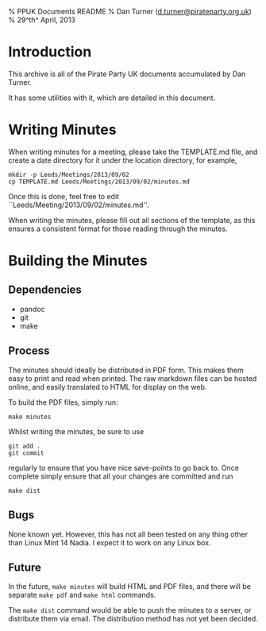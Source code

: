 % PPUK Documents README
% Dan Turner (d.turner@pirateparty.org.uk)
% 29^th^ April, 2013

Introduction
============

This archive is all of the Pirate Party UK documents accumulated by Dan Turner.

It has some utilities with it, which are detailed in this document.

Writing Minutes
===============

When writing minutes for a meeting, please take the TEMPLATE.md file, and
create a date directory for it under the location directory, for example,

    mkdir -p Leeds/Meetings/2013/09/02
    cp TEMPLATE.md Leeds/Meetings/2013/09/02/minutes.md

Once this is done, feel free to edit ``Leeds/Meeting/2013/09/02/minutes.md''.

When writing the minutes, please fill out all sections of the template, as
this ensures a consistent format for those reading through the minutes.


Building the Minutes
====================

Dependencies
------------

  * pandoc
  * git
  * make

Process
-------

The minutes should ideally be distributed in PDF form. This makes them easy to
print and read when printed. The raw markdown files can be hosted online, and
easily translated to HTML for display on the web.

To build the PDF files, simply run: 

    make minutes

Whilst writing the minutes, be sure to use 

    git add .
    git commit

regularly to ensure that you have nice save-points to go back to. Once complete
simply ensure that all your changes are committed and run 

    make dist

Bugs
----

None known yet. However, this has not all been tested on any thing other than 
Linux Mint 14 Nadia. I expect it to work on any Linux box.

Future
------

In the future, ``make minutes`` will build HTML and PDF files, and there will 
be separate ``make pdf`` and ``make html`` commands.

The ``make dist`` command would be able to push the minutes to a server, or 
distribute them via email. The distribution method has not yet been decided.
